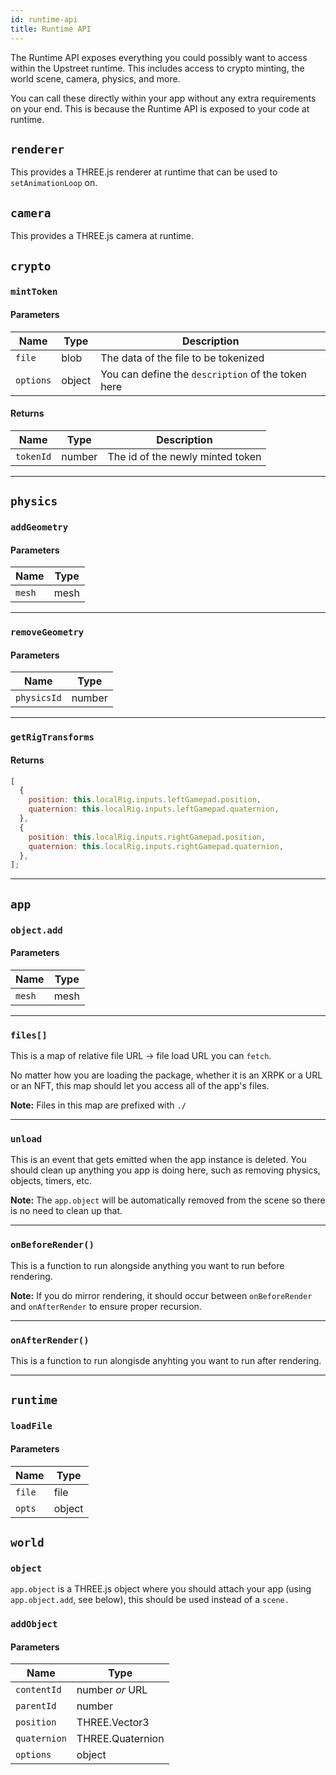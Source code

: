 ```yaml
---
id: runtime-api
title: Runtime API
---
```


The Runtime API exposes everything you could possibly want to access within the Upstreet runtime. This includes access to crypto minting, the world scene, camera, physics, and more.

You can call these directly within your app without any extra requirements on your end. This is because the Runtime API is exposed to your code at runtime.

## `renderer`
This provides a THREE.js renderer at runtime that can be used to `setAnimationLoop` on.

## `camera`
This provides a THREE.js camera at runtime.

## `crypto`

### `mintToken`

#### Parameters

| Name| Type | Description |
| --- | ---- | ----------- |
| `file` | blob | The data of the file to be tokenized |
| `options` | object | You can define the `description` of the token here |

#### Returns
| Name| Type | Description |
| --- | ---- | ----------- |
| `tokenId` | number | The id of the newly minted token |

-------------------

## `physics`

### `addGeometry`

#### Parameters

| Name| Type |
| --- | ---- | 
| `mesh` | mesh |

-------------------

### `removeGeometry`

#### Parameters

| Name| Type |
| --- | ---- | 
| `physicsId` | number |

-------------------

### `getRigTransforms`

#### Returns
```js
[
  {
    position: this.localRig.inputs.leftGamepad.position,
    quaternion: this.localRig.inputs.leftGamepad.quaternion,
  },
  {
    position: this.localRig.inputs.rightGamepad.position,
    quaternion: this.localRig.inputs.rightGamepad.quaternion,
  },
];
```

-------------------


## `app`

### `object.add`

#### Parameters

| Name| Type |
| --- | ---- | 
| `mesh` | mesh |

-------------------

### `files[]`

This is a map of relative file URL -> file load URL you can `fetch`.

No matter how you are loading the package, whether it is an XRPK or a URL or an NFT, this map should let you access all of the app's files.

**Note:** Files in this map are prefixed with `./`

-------------------

### `unload`

This is an event that gets emitted when the app instance is deleted. You should clean up anything you app is doing here, such as removing physics, objects, timers, etc.

**Note:** The `app.object` will be automatically removed from the scene so there is no need to clean up that.

-------------------

### `onBeforeRender()`

This is a function to run alongside anything you want to run before rendering.

**Note:** If you do mirror rendering, it should occur between `onBeforeRender` and `onAfterRender` to ensure proper recursion.

-------------------

### `onAfterRender()`

This is a function to run alongisde anyhting you want to run after rendering.

-------------------

## `runtime`

### `loadFile`

#### Parameters

| Name| Type |
| --- | ---- | 
| `file` | file |
| `opts` | object |

## `world`

### `object`

`app.object` is a THREE.js  object where you should attach your app (using `app.object.add`, see below), this should be used instead of a `scene.`

### `addObject`

#### Parameters

| Name| Type |
| --- | ---- | 
| `contentId` | number *or* URL |
| `parentId` | number |
| `position` | THREE.Vector3 |
| `quaternion` | THREE.Quaternion |
| `options` | object |

